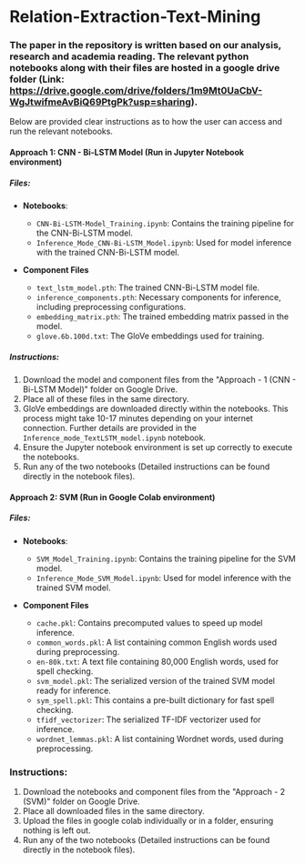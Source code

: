 # Relation-Extraction-Text-Mining

### The paper in the repository is written based on our analysis, research and academia reading. The relevant python notebooks along with their files are hosted in a google drive folder (Link: https://drive.google.com/drive/folders/1m9Mt0UaCbV-WgJtwifmeAvBiQ69PtgPk?usp=sharing).


Below are provided clear instructions as to how the user can access and run the relevant notebooks.


#### Approach 1: CNN - Bi-LSTM Model (Run in Jupyter Notebook environment)

##### Files:
- **Notebooks**:
  - `CNN-Bi-LSTM-Model_Training.ipynb`: Contains the training pipeline for the CNN-Bi-LSTM model.
  - `Inference_Mode_CNN-Bi-LSTM_Model.ipynb`: Used for model inference with the trained CNN-Bi-LSTM model.

- **Component Files**
  - `text_lstm_model.pth`: The trained CNN-Bi-LSTM model file.
  - `inference_components.pth`: Necessary components for inference, including preprocessing configurations.
  - `embedding_matrix.pth`: The trained embedding matrix passed in the model.
  - `glove.6b.100d.txt`: The GloVe embeddings used for training.

##### Instructions:
1. Download the model and component files from the "Approach - 1 (CNN - Bi-LSTM Model)" folder on Google Drive.
2. Place all of these files in the same directory.
3. GloVe embeddings are downloaded directly within the notebooks. This process might take 10-17 minutes depending on your internet connection. Further details are provided in the `Inference_mode_TextLSTM_model.ipynb` notebook.
4. Ensure the Jupyter notebook environment is set up correctly to execute the notebooks.
5. Run any of the two notebooks (Detailed instructions can be found directly in the notebook files).



#### Approach 2: SVM (Run in Google Colab environment)

##### Files:
- **Notebooks**:
  - `SVM_Model_Training.ipynb`: Contains the training pipeline for the SVM model.
  - `Inference_Mode_SVM_Model.ipynb`: Used for model inference with the trained SVM model.

- **Component Files**
  - `cache.pkl`: Contains precomputed values to speed up model inference.
  - `common_words.pkl`: A list containing common English words used during preprocessing.
  - `en-80k.txt`: A text file containing 80,000 English words, used for spell checking.
  - `svm_model.pkl`: The serialized version of the trained SVM model ready for inference.
  - `sym_spell.pkl`: This contains a pre-built dictionary for fast spell checking.
  - `tfidf_vectorizer`: The serialized TF-IDF vectorizer used for inference.
  - `wordnet_lemmas.pkl`: A list containing Wordnet words, used during preprocessing.


### Instructions:
1. Download the notebooks and component files from the "Approach - 2 (SVM)" folder on Google Drive.
2. Place all downloaded files in the same directory.
3. Upload the files in google colab individually or in a folder, ensuring nothing is left out.
4. Run any of the two notebooks (Detailed instructions can be found directly in the notebook files).


